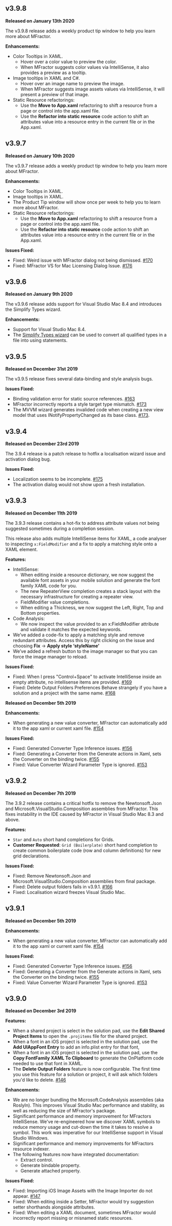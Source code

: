 ## v3.9.8
**Released on January 13th 2020**

The v3.9.8 release adds a weekly product tip window to help you learn more about MFractor.

**Enhancements:**

 * Color Tooltips in XAML.
    * Hover over a color value to preview the color.
    * When MFractor suggests color values via IntelliSense, it also provides a preview as a tooltip.
 * Image tooltips in XAML and C#.
    * Hover over an image name to preview the image.
    * When MFractor suggests image assets values via IntelliSense, it will present a preview of that image.
 * Static Resource refactorings:
   * Use the **Move to App.xaml** refactoring to shift a resource from a page or control into the app.xaml file.
   * Use the **Refactor into static resource** code action to shift an attributes value into a resource entry in the current file or in the App.xaml.

## v3.9.7
**Released on January 10th 2020**

The v3.9.7 release adds a weekly product tip window to help you learn more about MFractor.

**Enhancements:**

 * Color Tooltips in XAML.
 * Image tooltips in XAML.
 * The Product Tip window will show once per week to help you to learn more about MFractor.
 * Static Resource refactorings:
   * Use the **Move to App.xaml** refactoring to shift a resource from a page or control into the app.xaml file.
   * Use the **Refactor into static resource** code action to shift an attributes value into a resource entry in the current file or in the App.xaml.

**Issues Fixed:**

 * Fixed: Weird issue with MFractor dialog not being dismissed. [#170](https://github.com/mfractor/mfractor-feedback/issues/170)
 * Fixed: MFractor VS for Mac Licensing Dialog Issue. [#176](https://github.com/mfractor/mfractor-feedback/issues/176)

## v3.9.6
**Released on January 9th 2020**

The v3.9.6 release adds support for Visual Studio Mac 8.4 and introduces the Simplify Types wizard.

**Enhancements:**

 * Support for Visual Studio Mac 8.4.
 * The [Simplify Types wizard](/csharp/code-actions/simplify-qualified-types/#the-simplify-types-wizard) can be used to convert all qualified types in a file into using statements.

## v3.9.5
**Released on December 31st 2019**

The v3.9.5 release fixes several data-binding and style analysis bugs.

**Issues Fixed:**

 * Binding validation error for static source references. [#163](https://github.com/mfractor/mfractor-feedback/issues/163)
 * MFractor incorrectly reports a style target type mismatch. [#173](https://github.com/mfractor/mfractor-feedback/issues/173)
 * The MVVM wizard generates invalided code when creating a new view model that uses INotifyPropertyChanged as its base class. [#173](https://github.com/mfractor/mfractor-feedback/issues/172).

## v3.9.4
**Released on December 23rd 2019**

The 3.9.4 release is a patch release to hotfix a localisation wizard issue and activation dialog bug.

**Issues Fixed:**

 * Localization seems to be incomplete. [#175](https://github.com/mfractor/mfractor-feedback/issues/175)
 * The activation dialog would not show upon a fresh installation.


## v3.9.3
**Released on December 11th 2019**

The 3.9.3 release contains a hot-fix to address attribute values not being suggested sometimes during a completion session.

This release also adds multiple IntelliSense items for XAML, a code analyser to inspecting `x:FieldModifier` and a fix to apply a matching style onto a XAML element.

**Features:**

 * IntelliSense:
    * When editing inside a resource dictionary, we now suggest the available font assets in your mobile solution and generate the font family XAML code for you.
    * The new RepeaterView completion creates a stack layout with the necessary infrastructure for creating a repeater view.
    * FieldModifier value completions.
    * When editing a Thickness, we now suggest the Left, Right, Top and Bottom properties.
 * Code Analysis:
    * We now inspect the value provided to an x:FieldModifier attribute and validate it matches the expected keywords.
 * We’ve added a code-fix to apply a matching style and remove redundant attributes. Access this by right clicking on the issue and choosing **Fix** -> **Apply style ‘styleName’**
 * We’ve added a refresh button to the image manager so that you can force the image manager to reload.

**Issues Fixed:**

 * Fixed: When I press "Control+Space" to activate IntelliSense inside an empty attribute, no intellisense items are provided. [#169](https://github.com/mfractor/mfractor-feedback/issues/169)
 * Fixed: Delete Output Folders Preferences Behave strangely if you have a solution and a project with the same name. [#168](https://github.com/mfractor/mfractor-feedback/issues/168)

**Released on December 5th 2019**

**Enhancements:**

 * When generating a new value converter, MFractor can automatically add it to the app xaml or current xaml file. [#154](https://github.com/mfractor/mfractor-feedback/issues/154)

**Issues Fixed:**

 * Fixed: Generated Converter Type Inference issues. [#156](https://github.com/mfractor/mfractor-feedback/issues/156)
 * Fixed: Generating a Converter from the Generate actions in Xaml, sets the Converter on the binding twice. [#155](https://github.com/mfractor/mfractor-feedback/issues/155)
 * Fixed: Value Converter Wizard Parameter Type is ignored. [#153](https://github.com/mfractor/mfractor-feedback/issues/153)

## v3.9.2
**Released on December 7th 2019**

The 3.9.2 release contains a critical hotfix to remove the Newtonsoft.Json and Microsoft.VisualStudio.Composition assemblies from MFractor. This fixes instability in the IDE caused by MFractor in Visual Studio Mac 8.3 and above.

**Features:**

 * `Star` and `Auto` short hand completions for Grids.
 * **Customer Requested**: `Grid (Boilerplate)` short hand completion to create common boilerplate code (row and column definitions) for new grid declarations.

**Issues Fixed:**

 * Fixed: Remove Newtonsoft.Json and Microsoft.VisualStudio.Composition assemblies from final package.
 * Fixed: Delete output folders fails in v3.9.1. [#166](https://github.com/mfractor/mfractor-feedback/issues/166)
 * Fixed: Localisation wizard freezes Visual Studio Mac.


## v3.9.1
**Released on December 5th 2019**

**Enhancements:**

 * When generating a new value converter, MFractor can automatically add it to the app xaml or current xaml file. [#154](https://github.com/mfractor/mfractor-feedback/issues/154)

**Issues Fixed:**

 * Fixed: Generated Converter Type Inference issues. [#156](https://github.com/mfractor/mfractor-feedback/issues/156)
 * Fixed: Generating a Converter from the Generate actions in Xaml, sets the Converter on the binding twice. [#155](https://github.com/mfractor/mfractor-feedback/issues/155)
 * Fixed: Value Converter Wizard Parameter Type is ignored. [#153](https://github.com/mfractor/mfractor-feedback/issues/153)

## v3.9.0
**Released on December 3rd 2019**

**Features:**

 * When a shared project is select in the solution pad, use the **Edit Shared Project Items** to open the `.projitems` file for the shared project.
 * When a font in an iOS project is selected in the solution pad, use the **Add UIAppFont Entry** to add an info.plist entry for that font,
 * When a font in an iOS project is selected in the solution pad, use the **Copy FontFamily XAML To Clipboard** to generate the OnPlatform code needed to use that font in XAML.
 * The **Delete Output Folders** feature is now configurable. The first time you use this feature for a solution or project, it will ask which folders you'd like to delete. [#146](https://github.com/mfractor/mfractor-feedback/issues/136)

**Enhancements:**

 * We are no longer bundling the Microsoft.CodeAnalysis assemblies (aka Roslyln). This improves Visual Studio Mac performance and stability, as well as reducing the size of MFractor's package.
 * Significant performance and memory improvement for MFractors IntelliSense. We've re-engineered how we discover XAML symbols to reduce memory usage and cut-down the time it takes to resolve a symbol. This work was imperative for our IntelliSense support in Visual Studio Windows.
 * Significant performance and memory improvements for MFractors resource indexer.
 * The following features now have integrated documentation:
    * Extract control.
    * Generate bindable property.
    * Generate attached property.

**Issues Fixed:**

 * Fixed: Importing iOS Image Assets with the Image Importer do not appear. [#147](https://github.com/mfractor/mfractor-feedback/issues/147)
 * Fixed: When editing inside a Setter, MFractor would try suggestion setter shorthands alongside attributes.
 * Fixed: When editing a XAML document, sometimes MFractor would incorrectly report missing or misnamed static resources.
